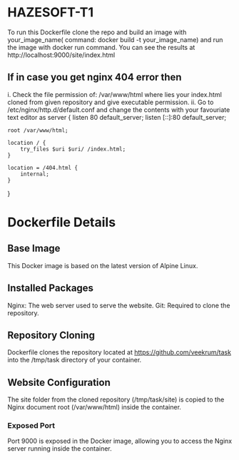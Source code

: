 # HAZESOFT-T1
To run this Dockerfile clone the repo and build an image with your_image_name( command: docker build -t your_image_name) and run the image with docker run command.
You can see the results at http://localhost:9000/site/index.html

## If in case you get nginx 404 error then
 i. Check the file permission of:  /var/www/html where lies your index.html cloned from given repository and give executable permission.
 ii. Go to /etc/nginx/http.d/default.conf and change the contents with your favouriate text editor as 
 server {
    listen 80 default_server;
    listen [::]:80 default_server;

    root /var/www/html;

    location / {
        try_files $uri $uri/ /index.html;
    }

    location = /404.html {
        internal;
    }
}

# Dockerfile Details
## Base Image
This Docker image is based on the latest version of Alpine Linux.
## Installed Packages
Nginx: The web server used to serve the website.
Git: Required to clone the repository.
## Repository Cloning
Dockerfile clones the repository located at https://github.com/veekrum/task into the /tmp/task directory of your container.
## Website Configuration
The site folder from the cloned repository (/tmp/task/site) is copied to the Nginx document root (/var/www/html) inside the container.
### Exposed Port
Port 9000 is exposed in the Docker image, allowing you to access the Nginx server running inside the container.
